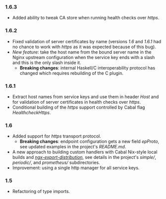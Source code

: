 ### 1.6.3

- Added ability to tweak CA store when running health checks over *https*.

### 1.6.2

- Fixed validation of server certificates by name (versions *1.6* and *1.6.1*
  had no chance to work with *https* as it was expected because of this bug).
- *New feature*: take the host name from the bound server name in the Nginx
  upstream configuration when the service key ends with a slash and this is the
  only slash inside it.
  + **Breaking changes**: internal Haskell/C interoperability protocol has
    changed which requires rebuilding of the C plugin.

### 1.6.1

- Extract host names from service keys and use them in header *Host* and for
  validation of server certificates in health checks over *https*.
- Conditional building of the *https* support controlled by Cabal flag
  *HealthcheckHttps*.

### 1.6

- Added support for *https* transport protocol.
  + **Breaking changes**: endpoint configuration gets a new field *epProto*,
    see updated examples in the project's *README.md*.
- A new approach to building custom handlers with Cabal Nix-style local builds
  and [*ngx-export-distribution*](https://hackage.haskell.org/package/ngx-export-distribution),
  see details in the project's *simple/*, *periodic/*, and *prometheus/*
  subdirectories.
- Improvement: using a single http manager for all service keys.

### 1.5

- Refactoring of type imports.

